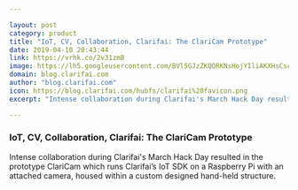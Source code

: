 ```yaml
---

layout: post
category: product
title: "IoT, CV, Collaboration, Clarifai: The ClariCam Prototype"
date: 2019-04-10 20:43:44
link: https://vrhk.co/2v31zmB
image: https://lh5.googleusercontent.com/BVl5GJzZKQORKNsHojYIliAKXHsCscF-jD_Sr52VYCIiqKkBovAxnbZxunUqwDdT7BBCXx13VJzFlO5KBig9i1_CWxn_UuCFVBoxfvYwPclZeYFYy0jxWCVwUm_2n2Md1l1OgVBa#keepProtocol
domain: blog.clarifai.com
author: "blog.clarifai.com"
icon: https://blog.clarifai.com/hubfs/clarifai%20favicon.png
excerpt: "Intense collaboration during Clarifai's March Hack Day resulted in the prototype ClariCam which runs Clarifai’s IoT SDK on a Raspberry Pi with an attached camera, housed within a custom designed hand-held structure."

---
```


### IoT, CV, Collaboration, Clarifai: The ClariCam Prototype

Intense collaboration during Clarifai's March Hack Day resulted in the prototype ClariCam which runs Clarifai’s IoT SDK on a Raspberry Pi with an attached camera, housed within a custom designed hand-held structure.
